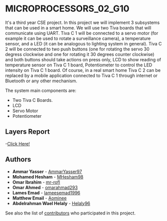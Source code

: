 # MICROPROCESSORS_02_G10

It's a third year CSE project.
In this project we will implement 3 subsystems that can be used in a smart home. We will use two Tiva
boards that will communicate using UART.
Tiva C 1 will be connected to a servo motor (for example it can be used to rotate a surveillance camera), a
temperature sensor, and a LED (it can be analogous to lighting system in general).
Tiva C 2 will be connected to two push buttons (one for rotating the servo 30 degress clockwise and one for
rotating it 30 degrees counter clockwise) and both buttons should take actions on press only, LCD to show
reading of temperature sensor on Tiva C 1 board, Potentiometer to control the LED intensity on Tiva C 1
board.
Of course, in a real smart home Tiva C 2 can be replaced by a mobile application connected to Tiva C 1
through internet or Bluetooth or any other mechanism.

The system main components are:
- Two Tiva C Boards.
- LCD
- Servo Motor
- Potentiometer

## Layers Report
-[Click Here!](https://docs.google.com/document/d/1sdOux_4btl9iqQ43Cl9-vioZpm8LveC3fN1KwsFGH6w/edit?usp=sharing)

## Authors

* **Ammar Yasser** - [AmmarYasser97](https://github.com/AmmarYasser97)
* **Mohamed Hesham** - [MHesham98](https://github.com/MHesham98)
* **Omar Ibrahim** - [mr-rofl](https://github.com/mr-rofl)
* **Omar Ahmed** - [omarahmad293](https://github.com/omarahmad293)
* **Lames Emad** - [lameesemad1996](https://github.com/lameesemad1996)
* **Matthew Email** - [Aominee](https://github.com/Aominee)
* **Abdelrahman Wael Helaly** - [Helaly96](https://github.com/Helaly96)

See also the list of [contributors](https://github.com/AmmarYasser97/MICROPROCESSORS_02_G10/graphs/contributors) who participated in this project.
